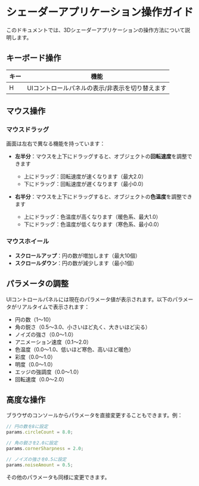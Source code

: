 # シェーダーアプリケーション操作ガイド

このドキュメントでは、3Dシェーダーアプリケーションの操作方法について説明します。

## キーボード操作

| キー | 機能 |
|------|------|
| H    | UIコントロールパネルの表示/非表示を切り替えます |

## マウス操作

### マウスドラッグ

画面は左右で異なる機能を持っています：

- **左半分**：マウスを上下にドラッグすると、オブジェクトの**回転速度**を調整できます
  - 上にドラッグ：回転速度が速くなります（最大2.0）
  - 下にドラッグ：回転速度が遅くなります（最小0.0）

- **右半分**：マウスを上下にドラッグすると、オブジェクトの**色温度**を調整できます
  - 上にドラッグ：色温度が高くなります（暖色系、最大1.0）
  - 下にドラッグ：色温度が低くなります（寒色系、最小0.0）

### マウスホイール

- **スクロールアップ**：円の数が増加します（最大10個）
- **スクロールダウン**：円の数が減少します（最小1個）

## パラメータの調整

UIコントロールパネルには現在のパラメータ値が表示されます。以下のパラメータがリアルタイムで表示されます：

- 円の数（1〜10）
- 角の鋭さ（0.5〜3.0、小さいほど丸く、大きいほど尖る）
- ノイズの強さ（0.0〜1.0）
- アニメーション速度（0.1〜2.0）
- 色温度（0.0〜1.0、低いほど寒色、高いほど暖色）
- 彩度（0.0〜1.0）
- 明度（0.0〜1.0）
- エッジの強調度（0.0〜1.0）
- 回転速度（0.0〜2.0）

## 高度な操作

ブラウザのコンソールからパラメータを直接変更することもできます。例：

```javascript
// 円の数を8に設定
params.circleCount = 8.0;

// 角の鋭さを2.0に設定
params.cornerSharpness = 2.0;

// ノイズの強さを0.5に設定
params.noiseAmount = 0.5;
```

その他のパラメータも同様に変更できます。
